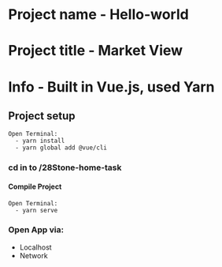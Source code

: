 # Project name - Hello-world
# Project title - Market View
# Info - Built in Vue.js, used Yarn

## Project setup
```
Open Terminal:
  - yarn install
  - yarn global add @vue/cli
```

### cd in to /28Stone-home-task

#### Compile Project
```
Open Terminal:
  - yarn serve
```

### Open App via:
  - Localhost
  - Network


